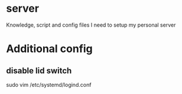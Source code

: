 # server
Knowledge, script and config files I need to setup my personal server
# Additional config
## disable lid switch 
sudo vim /etc/systemd/logind.conf

```


```
